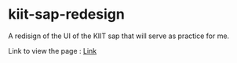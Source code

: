# kiit-sap-redesign

A redisign of the UI of the KIIT sap that will serve as practice for me.

Link to view the page : [Link](https://phantom2303.github.io/kiit-sap-redesign/)
